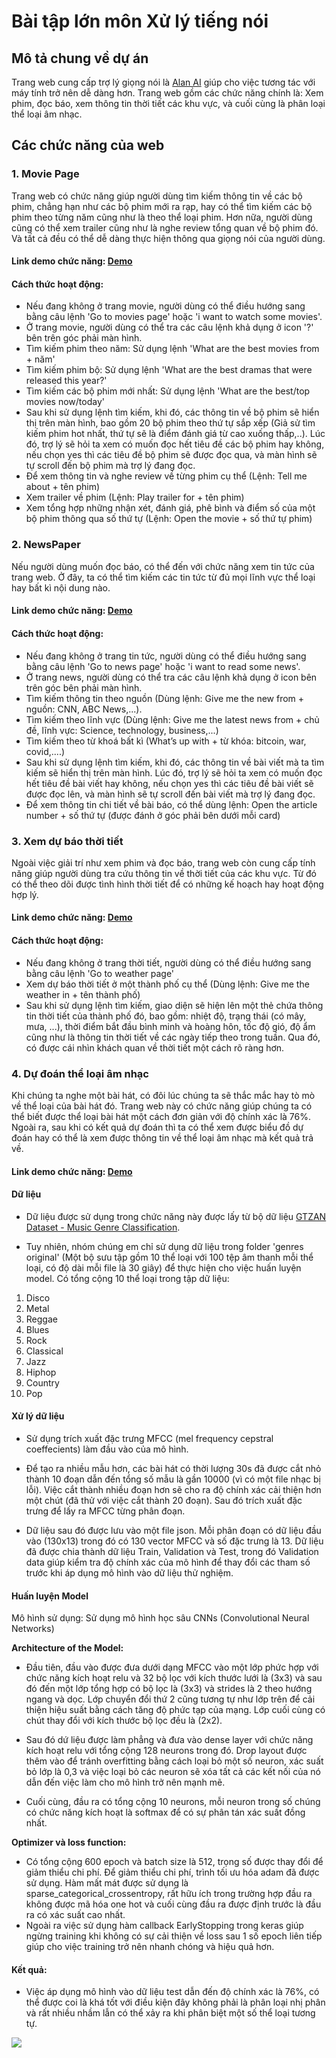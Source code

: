 # Bài tập lớn môn Xử lý tiếng nói

## Mô tả chung về dự án
Trang web cung cấp trợ lý giọng nói là [Alan AI](https://alan.app/) giúp cho việc tương tác với máy tính trở nên dễ dàng hơn. Trang web gồm các chức năng chính là: Xem phim, đọc báo, xem thông tin thời tiết các khu vực, và cuối cùng là phân loại thể loại âm nhạc.

## Các chức năng của web

### 1. Movie Page
Trang web có chức năng giúp người dùng tìm kiếm thông tin về các bộ phim, chẳng hạn như các bộ phim mới ra rạp, hay có thể tìm kiếm các bộ phim theo từng năm cũng như là theo thể loại phim. Hơn nữa, người dùng cũng có thể xem trailer cũng như là nghe review tổng quan về bộ phim đó. Và tất cả đều có thể dễ dàng thực hiện thông qua giọng nói của người dùng.
  #### Link demo chức năng: [Demo](https://drive.google.com/file/d/14qmCDGYmiuuVfmAssPTSL8tM8iSjtFCE/view?usp=sharing)
  #### Cách thức hoạt động:
  + Nếu đang không ở trang movie, người dùng có thể điều hướng sang bằng câu lệnh 'Go to movies page' hoặc 'i want to watch some movies'.
  + Ở trang movie, người dùng có thể tra các câu lệnh khả dụng ở icon '?' bên trên góc phải màn hình.
  + Tìm kiếm phim theo năm: Sử dụng lệnh 'What are the best movies from + năm'
  + Tìm kiếm phim bộ: Sử dụng lệnh 'What are the best dramas that were released this year?'
  + Tìm kiếm các bộ phim mới nhất: Sử dụng lệnh 'What are the best/top movies now/today'
  + Sau khi sử dụng lệnh tìm kiếm, khi đó, các thông tin về bộ phim sẽ hiển thị trên màn hình, 
      bao gồm 20 bộ phim theo thứ tự sắp xếp (Giả sử tìm kiếm phim hot nhất, thứ tự sẽ là điểm đánh giá từ cao xuống thấp,..). Lúc đó, trợ lý sẽ hỏi ta xem có muốn đọc hết tiêu đề các bộ phim hay không, nếu chọn yes thì các tiêu đề bộ phim sẽ được đọc qua, và màn hình sẽ tự scroll đến bộ phim mà trợ lý đang đọc.
  + Để xem thông tin và nghe review về từng phim cụ thể (Lệnh: Tell me about + tên phim)
  + Xem trailer về phim (Lệnh: Play trailer for + tên phim)
  + Xem tổng hợp những nhận xét, đánh giá, phê bình và điểm số của một bộ phim thông qua số thứ tự (Lệnh: Open the movie + số thứ tự phim)
### 2. NewsPaper
Nếu người dùng muốn đọc báo, có thể đến với chức năng xem tin tức của trang web. Ở đây, ta có thể tìm kiếm các tin tức từ đủ mọi lĩnh vực thể loại hay bất kì nội dung nào.
  #### Link demo chức năng: [Demo](https://drive.google.com/file/d/11E-CVbxqTJkUVU1v5qtk482jXC3g5xjF/view?usp=sharing)
  #### Cách thức hoạt động:
  + Nếu đang không ở trang tin tức, người dùng có thể điều hướng sang bằng câu lệnh 'Go to news page' hoặc 'i want to read some news'.
  + Ở trang news, người dùng có thể tra các câu lệnh khả dụng ở icon bên trên góc bên phải màn hình.
  + Tìm kiếm thông tin theo nguồn (Dùng lệnh: Give me the new from + nguồn: CNN, ABC News,...). 
  + Tìm kiếm theo lĩnh vực (Dùng lệnh: Give me the latest news from + chủ đề, lĩnh vực: Science, technology, business,...)
  + Tìm kiếm theo từ khoá bất kì (What’s up with + từ khóa: bitcoin, war, covid,....)
  + Sau khi sử dụng lệnh tìm kiếm, khi đó, các thông tin về bài viết mà ta tìm kiếm sẽ hiển thị trên màn hình. Lúc đó, trợ lý sẽ hỏi ta xem có muốn đọc hết tiêu đề bài viết hay không, nếu chọn yes thì các tiêu đề bài viết sẽ được đọc lên, và màn hình sẽ tự scroll đến bài viết mà trợ lý đang đọc.
  + Để xem thông tin chi tiết về bài báo, có thể dùng lệnh: Open the article number + số thứ tự (được đánh ở góc phải bên dưới mỗi card)
### 3. Xem dự báo thời tiết
Ngoài việc giải trí như xem phim và đọc báo, trang web còn cung cấp tính năng giúp người dùng tra cứu thông tin về thời tiết của các khu vực. Từ đó có thể theo dõi được tình hình thời tiết để có những kế hoạch hay hoạt động hợp lý. 
#### Link demo chức năng: [Demo](https://drive.google.com/file/d/18L_Q6CqyywWynfJCOWblZQYarReFMVc4/view?usp=sharing)
#### Cách thức hoạt động:
+ Nếu đang không ở trang thời tiết, người dùng có thể điều hướng sang bằng câu lệnh 'Go to weather page'
+ Xem dự báo thời tiết ở một thành phố cụ thể (Dùng lệnh: Give me the weather in + tên thành phố)
+ Sau khi sử dụng lệnh tìm kiếm, giao diện sẽ hiện lên một thẻ chứa thông tin thời tiết của thành phố đó, bao gồm: nhiệt độ, trạng thái (có mây, mưa, ...), thời điểm bắt đầu bình minh và hoàng hôn, tốc độ gió, độ ẩm cũng như là thông tin thời tiết về các ngày tiếp theo trong tuần. Qua đó, có được cái nhìn khách quan về thời tiết một cách rõ ràng hơn.


### 4. Dự đoán thể loại âm nhạc
Khi chúng ta nghe một bài hát, có đôi lúc chúng ta sẽ thắc mắc hay tò mò về thể loại của bài hát đó. Trang web này có chức năng giúp chúng ta có thể biết được thể loại bài hát một cách đơn giản với độ chính xác là 76%. Ngoài ra, sau khi có kết quả dự đoán thì ta có thể xem được biểu đồ dự đoán hay có thể là xem được thông tin về thể loại âm nhạc mà kết quả trả về.
#### Link demo chức năng: [Demo](https://drive.google.com/file/d/1NcOP2-T-5Uzc9JflU-d14CuZvno7tvLG/view?usp=sharing)
#### Dữ liệu
- Dữ liệu được sử dụng trong chức năng này được lấy từ bộ dữ liệu [GTZAN Dataset - Music Genre Classification](https://www.kaggle.com/datasets/andradaolteanu/gtzan-dataset-music-genre-classification).

- Tuy nhiên, nhóm chúng em chỉ sử dụng dữ liệu trong folder 'genres original' (Một bộ sưu tập gồm 10 thể loại với 100 tệp âm thanh mỗi thể loại, có độ dài mỗi file là 30 giây) để thực hiện cho việc huấn luyện model. Có tổng cộng 10 thể loại trong tập dữ liệu:
1. Disco
2. Metal
3. Reggae
4. Blues
5. Rock
6. Classical
7. Jazz
8. Hiphop
9. Country
10. Pop
#### Xử lý dữ liệu

- Sử dụng trích xuất đặc trưng MFCC (mel frequency cepstral coeffecients) làm đầu vào của mô hình.

- Để tạo ra nhiều mẫu hơn, các bài hát có thời lượng 30s đã được cắt nhỏ thành 10 đoạn dẫn đến tổng số mẫu là gần 10000 (vì có một file nhạc bị lỗi). Việc cắt thành nhiều đoạn hơn sẽ cho ra độ chính xác cải thiện hơn một chút (đã thử với việc cắt thành 20 đoạn). Sau đó trích xuất đặc trưng để lấy ra MFCC từng phân đoạn.

+ Dữ liệu sau đó được lưu vào một file json. Mỗi phân đoạn có dữ liệu đầu vào (130x13) trong đó có 130 vector MFCC và số đặc trưng là 13. Dữ liệu đã được chia thành dữ liệu Train, Validation và Test, trong đó Validation data giúp kiểm tra độ chính xác của mô hình để thay đổi các tham số trước khi áp dụng mô hình vào dữ liệu thử nghiệm.
#### Huấn luyện Model
Mô hình sử dụng: Sử dụng mô hình học sâu CNNs (Convolutional Neural Networks)

**Architecture of the Model:** 

- Đầu tiên, đầu vào được đưa dưới dạng MFCC vào một lớp phức hợp với chức năng kích hoạt relu và 32 bộ lọc với kích thước lưới là (3x3) và sau đó đến một lớp tổng hợp có bộ lọc là (3x3) và strides là 2 theo hướng ngang và dọc. Lớp chuyển đổi thứ 2 cũng tương tự như lớp trên để cải thiện hiệu suất bằng cách tăng độ phức tạp của mạng. Lớp cuối cùng có chút thay đổi với kích thước bộ lọc đều là (2x2).

- Sau đó dứ liệu được làm phẳng và đưa vào dense layer với chức năng kích hoạt relu với tổng cộng 128 neurons trong đó. Drop layout được thêm vào để tránh overfitting bằng cách loại bỏ một số neuron, xác suất bỏ lớp là 0,3 và việc loại bỏ các neuron sẽ xóa tất cả các kết nối của nó dẫn đến việc làm cho mô hình trở nên mạnh mẽ.

- Cuối cùng, đầu ra có tổng cộng 10 neurons, mỗi neuron trong số chúng có chức năng kích hoạt là softmax để có sự phân tán xác suất đồng nhất.

**Optimizer và loss function:** 

- Có tổng cộng 600 epoch và batch size là 512, trọng số được thay đổi để giảm thiểu chi phí. Để giảm thiểu chi phí, trình tối ưu hóa adam đã được sử dụng. Hàm mất mát được sử dụng là sparse_categorical_crossentropy, rất hữu ích trong trường hợp đầu ra không được mã hóa one hot và cuối cùng đầu ra được định trước là đầu ra có xác suất cao nhất. 
- Ngoài ra việc sử dụng hàm callback EarlyStopping trong keras giúp ngừng training khi không có sự cải thiện về loss sau 1 số epoch liên tiếp giúp cho việc training trở nên nhanh chóng và hiệu quả hơn.
#### Kết quả: 
- Việc áp dụng mô hình vào dữ liệu test dẫn đến độ chính xác là 76%, có thể được coi là khá tốt với điều kiện đây không phải là phân loại nhị phân và rất nhiều nhầm lẫn có thể xảy ra khi phân biệt một số thể loại tương tự.

![](https://github.com/kenjius01/voice-app/blob/main/result.png)
